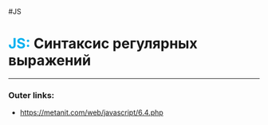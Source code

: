 #JS
# <font color="#00b0f0">JS:</font> Синтаксис регулярных выражений
---
### Outer links:
- https://metanit.com/web/javascript/6.4.php